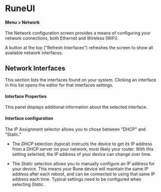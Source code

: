 # RuneUI

#### Menu > Network

The Network configuration screen provides a means of configuring your network connections, both Ethernet and Wireless (WiFi).

A button at the top ("Refresh Interfaces") refreshes the screen to show all available network interfaces.

## Network Interfaces

This section lists the interfaces found on your system. Clicking an interface in this list opens the editor for that interfaces settings.

#### Interface Properties

This panel displays additional information about the selected interface.

#### Interface configuration

The IP Assignment selector allows you to chose between "DHCP" and "Static."

- The *DHCP* selection (typical) instructs the device to get its IP address from a DHCP server on your network, most likely your router. With this setting selected, the IP address of your device can change over time.

- The *Static* selection allows you to manually configure an IP address for your device. This means your Rune device will maintain the same IP address after each reboot, and can be connected to using that same IP address each time. Typical settings need to be configured when selecting *Static*.